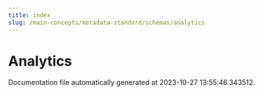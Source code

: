 ```yaml
---
title: index
slug: /main-concepts/metadata-standard/schemas/analytics
---
```


# Analytics

Documentation file automatically generated at 2023-10-27 13:55:46.343512.
